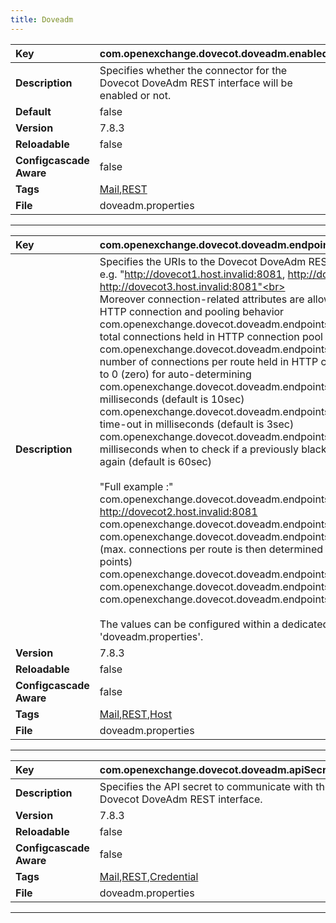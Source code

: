 ```yaml
---
title: Doveadm
---
```


| __Key__ | com.openexchange.dovecot.doveadm.enabled |
|:----------------|:--------|
| __Description__ | Specifies whether the connector for the Dovecot DoveAdm REST interface will be enabled or not.<br> |
| __Default__ | false |
| __Version__ | 7.8.3 |
| __Reloadable__ | false |
| __Configcascade Aware__ | false |
| __Tags__ | <a href="https://documentation.open-xchange.com/latest/middleware/configuration/tags/Mail.html">Mail</a>,<a href="https://documentation.open-xchange.com/latest/middleware/configuration/tags/REST.html">REST</a> |
| __File__ | doveadm.properties |

---
| __Key__ | com.openexchange.dovecot.doveadm.endpoints |
|:----------------|:--------|
| __Description__ | Specifies the URIs to the Dovecot DoveAdm REST interface end-points. <br>e.g. "http://dovecot1.host.invalid:8081, http://dovecot2.host.invalid:8081, http://dovecot3.host.invalid:8081"<br><br>Moreover connection-related attributes are allowed to be specified to influence HTTP connection and pooling behavior<br>com.openexchange.dovecot.doveadm.endpoints.totalConnections        The number of total connections held in HTTP connection pool<br>com.openexchange.dovecot.doveadm.endpoints.maxConnectionsPerRoute  The number of connections per route held in HTTP connection pool; or less than/equal to 0 (zero) for auto-determining<br>com.openexchange.dovecot.doveadm.endpoints.readTimeout             The read time-out in milliseconds (default is 10sec)<br>com.openexchange.dovecot.doveadm.endpoints.connectTimeout          The connect time-out in milliseconds (default is 3sec)<br>com.openexchange.dovecot.doveadm.endpoints.checkInterval           The time interval in milliseconds when to check if a previously black-listed end-point is re-available again (default is 60sec)<br><br>"Full example :"<br>com.openexchange.dovecot.doveadm.endpoints=http://dovecot1.host.invalid:8081, http://dovecot2.host.invalid:8081<br>com.openexchange.dovecot.doveadm.endpoints.totalConnections=100<br>com.openexchange.dovecot.doveadm.endpoints.maxConnectionsPerRoute=0 (max. connections per route is then determined automatically by specified end-points)<br>com.openexchange.dovecot.doveadm.endpoints.readTimeout=10000<br>com.openexchange.dovecot.doveadm.endpoints.connectTimeout=3000<br>com.openexchange.dovecot.doveadm.endpoints.checkInterval=60000<br><br>The values can be configured within a dedicated .properties file; e.g. 'doveadm.properties'.<br> |
| __Version__ | 7.8.3 |
| __Reloadable__ | false |
| __Configcascade Aware__ | false |
| __Tags__ | <a href="https://documentation.open-xchange.com/latest/middleware/configuration/tags/Mail.html">Mail</a>,<a href="https://documentation.open-xchange.com/latest/middleware/configuration/tags/REST.html">REST</a>,<a href="https://documentation.open-xchange.com/latest/middleware/configuration/tags/Host.html">Host</a> |
| __File__ | doveadm.properties |

---
| __Key__ | com.openexchange.dovecot.doveadm.apiSecret |
|:----------------|:--------|
| __Description__ | Specifies the API secret to communicate with the Dovecot DoveAdm REST interface.<br> |
| __Version__ | 7.8.3 |
| __Reloadable__ | false |
| __Configcascade Aware__ | false |
| __Tags__ | <a href="https://documentation.open-xchange.com/latest/middleware/configuration/tags/Mail.html">Mail</a>,<a href="https://documentation.open-xchange.com/latest/middleware/configuration/tags/REST.html">REST</a>,<a href="https://documentation.open-xchange.com/latest/middleware/configuration/tags/Credential.html">Credential</a> |
| __File__ | doveadm.properties |

---
